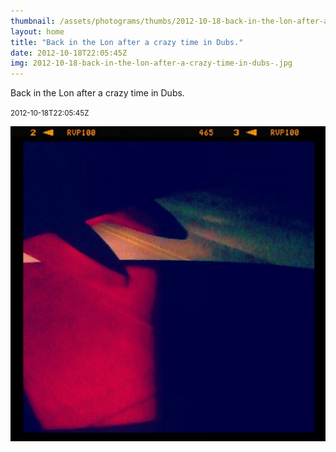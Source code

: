 ```yaml
---
thumbnail: /assets/photograms/thumbs/2012-10-18-back-in-the-lon-after-a-crazy-time-in-dubs-.jpg
layout: home
title: "Back in the Lon after a crazy time in Dubs."
date: 2012-10-18T22:05:45Z
img: 2012-10-18-back-in-the-lon-after-a-crazy-time-in-dubs-.jpg
---
```


Back in the Lon after a crazy time in Dubs.

<small>2012-10-18T22:05:45Z</small>

![Back in the Lon after a crazy time in Dubs.](2012-10-18-back-in-the-lon-after-a-crazy-time-in-dubs-.jpg)

